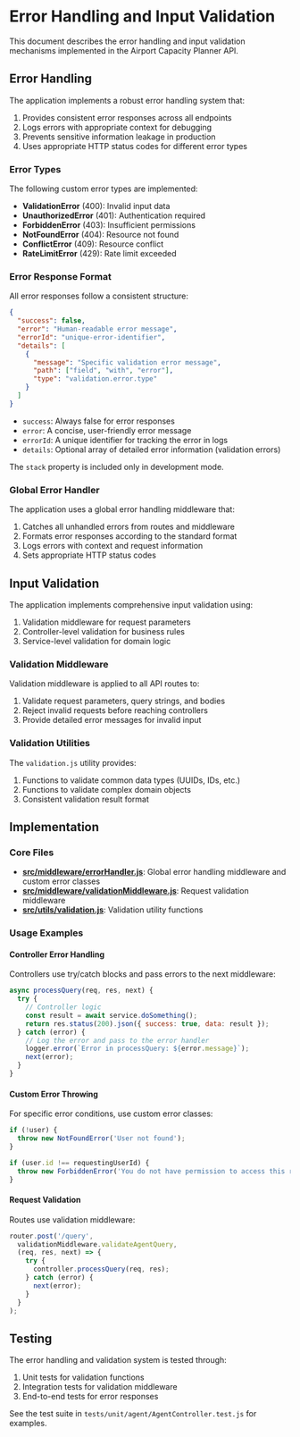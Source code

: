 # Error Handling and Input Validation

This document describes the error handling and input validation mechanisms implemented in the Airport Capacity Planner API.

## Error Handling

The application implements a robust error handling system that:

1. Provides consistent error responses across all endpoints
2. Logs errors with appropriate context for debugging
3. Prevents sensitive information leakage in production
4. Uses appropriate HTTP status codes for different error types

### Error Types

The following custom error types are implemented:

- **ValidationError** (400): Invalid input data
- **UnauthorizedError** (401): Authentication required
- **ForbiddenError** (403): Insufficient permissions
- **NotFoundError** (404): Resource not found
- **ConflictError** (409): Resource conflict
- **RateLimitError** (429): Rate limit exceeded

### Error Response Format

All error responses follow a consistent structure:

```json
{
  "success": false,
  "error": "Human-readable error message",
  "errorId": "unique-error-identifier",
  "details": [
    {
      "message": "Specific validation error message",
      "path": ["field", "with", "error"],
      "type": "validation.error.type"
    }
  ]
}
```

- `success`: Always false for error responses
- `error`: A concise, user-friendly error message
- `errorId`: A unique identifier for tracking the error in logs
- `details`: Optional array of detailed error information (validation errors)

The `stack` property is included only in development mode.

### Global Error Handler

The application uses a global error handling middleware that:

1. Catches all unhandled errors from routes and middleware
2. Formats error responses according to the standard format
3. Logs errors with context and request information
4. Sets appropriate HTTP status codes

## Input Validation

The application implements comprehensive input validation using:

1. Validation middleware for request parameters
2. Controller-level validation for business rules
3. Service-level validation for domain logic

### Validation Middleware

Validation middleware is applied to all API routes to:

1. Validate request parameters, query strings, and bodies
2. Reject invalid requests before reaching controllers
3. Provide detailed error messages for invalid input

### Validation Utilities

The `validation.js` utility provides:

1. Functions to validate common data types (UUIDs, IDs, etc.)
2. Functions to validate complex domain objects
3. Consistent validation result format

## Implementation

### Core Files

- **[src/middleware/errorHandler.js](../src/middleware/errorHandler.js)**: Global error handling middleware and custom error classes
- **[src/middleware/validationMiddleware.js](../src/middleware/validationMiddleware.js)**: Request validation middleware
- **[src/utils/validation.js](../src/utils/validation.js)**: Validation utility functions

### Usage Examples

#### Controller Error Handling

Controllers use try/catch blocks and pass errors to the next middleware:

```javascript
async processQuery(req, res, next) {
  try {
    // Controller logic
    const result = await service.doSomething();
    return res.status(200).json({ success: true, data: result });
  } catch (error) {
    // Log the error and pass to the error handler
    logger.error(`Error in processQuery: ${error.message}`);
    next(error);
  }
}
```

#### Custom Error Throwing

For specific error conditions, use custom error classes:

```javascript
if (!user) {
  throw new NotFoundError('User not found');
}

if (user.id !== requestingUserId) {
  throw new ForbiddenError('You do not have permission to access this resource');
}
```

#### Request Validation

Routes use validation middleware:

```javascript
router.post('/query',
  validationMiddleware.validateAgentQuery,
  (req, res, next) => {
    try {
      controller.processQuery(req, res);
    } catch (error) {
      next(error);
    }
  }
);
```

## Testing

The error handling and validation system is tested through:

1. Unit tests for validation functions
2. Integration tests for validation middleware
3. End-to-end tests for error responses

See the test suite in `tests/unit/agent/AgentController.test.js` for examples.